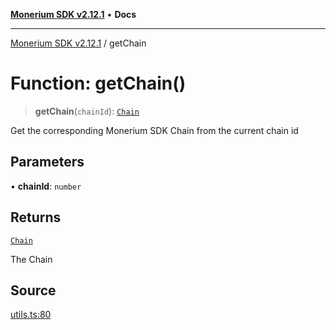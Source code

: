 [**Monerium SDK v2.12.1**](../README.md) • **Docs**

---

[Monerium SDK v2.12.1](../README.md) / getChain

# Function: getChain()

> **getChain**(`chainId`): [`Chain`](../type-aliases/Chain.md)

Get the corresponding Monerium SDK Chain from the current chain id

## Parameters

• **chainId**: `number`

## Returns

[`Chain`](../type-aliases/Chain.md)

The Chain

## Source

[utils.ts:80](https://github.com/monerium/js-monorepo/blob/95da1ee68c22ee2a6c87ac928b307c8f3825242a/packages/sdk/src/utils.ts#L80)

